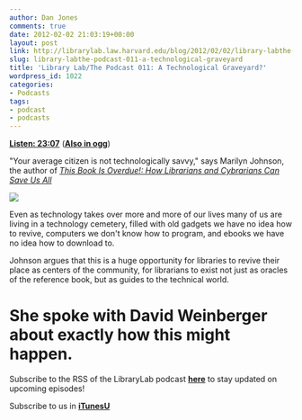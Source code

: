 ```yaml
---
author: Dan Jones
comments: true
date: 2012-02-02 21:03:19+00:00
layout: post
link: http://librarylab.law.harvard.edu/blog/2012/02/02/library-labthe-podcast-011-a-technological-graveyard/
slug: library-labthe-podcast-011-a-technological-graveyard
title: 'Library Lab/The Podcast 011: A Technological Graveyard?'
wordpress_id: 1022
categories:
- Podcasts
tags:
- podcast
- podcasts
---
```


[**Listen: 23:07**](http://librarylab.law.harvard.edu/blog/wp-content/uploads/podcast/2012-02-02_marilynjohnson.mp3)
([**Also in ogg**](http://librarylab.law.harvard.edu/blog/wp-content/uploads/podcast/2012-02-02_marilynjohnson.ogg))

"Your average citizen is not technologically savvy," says Marilyn Johnson, the author of [_This Book Is Overdue!: How Librarians and Cybrarians Can Save Us All_](http://www.marilynjohnson.net/_i_this_book_is_overdue___i__89022.htm)

![](http://img2.imagesbn.com/images/103450000/103453946.jpg)

Even as technology takes over more and more of our lives many of us are living in a technology cemetery, filled with old gadgets we have no idea how to revive, computers we don't know how to program, and ebooks we have no idea how to download to.

Johnson argues that this is a huge opportunity for libraries to revive their place as centers of the community, for librarians to exist not just as oracles of the reference book, but as guides to the technical world.

She spoke with David Weinberger about exactly how this might happen.
===========
Subscribe to the RSS of the LibraryLab podcast [**here**](http://librarylab.law.harvard.edu/blog/category/podcast/) to stay updated on upcoming episodes!


Subscribe to us in **[iTunesU](http://itunes.apple.com/WebObjects/MZStore.woa/wa/viewPodcast?id=457060447)**
